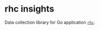 # rhc insights

Data collection library for Go application [`rhc`](https://github.com/RedHatInsights/rhc).

